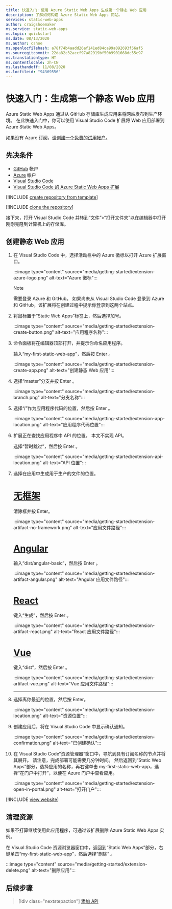 ```yaml
---
title: 快速入门：使用 Azure Static Web Apps 生成第一个静态 Web 应用
description: 了解如何构建 Azure Static Web Apps 网站。
services: static-web-apps
author: craigshoemaker
ms.service: static-web-apps
ms.topic: quickstart
ms.date: 08/13/2020
ms.author: cshoe
ms.openlocfilehash: a78f74b4aadd26af141ed84ca99a092693f56af5
ms.sourcegitcommit: 22da82c32accf97a82919bf50b9901668dc55c97
ms.translationtype: HT
ms.contentlocale: zh-CN
ms.lasthandoff: 11/08/2020
ms.locfileid: "94369556"
---
```

# <a name="quickstart-building-your-first-static-web-app"></a>快速入门：生成第一个静态 Web 应用

Azure Static Web Apps 通过从 GitHub 存储库生成应用来将网站发布到生产环境。 在此快速入门中，你可以使用 Visual Studio Code 扩展将 Web 应用部署到 Azure Static Web Apps。

如果没有 Azure 订阅，[请创建一个免费的试用帐户](https://azure.microsoft.com/free)。

## <a name="prerequisites"></a>先决条件

- [GitHub](https://github.com) 帐户
- [Azure](https://portal.azure.com) 帐户
- [Visual Studio Code](https://code.visualstudio.com)
- [Visual Studio Code 的 Azure Static Web Apps 扩展](https://marketplace.visualstudio.com/items?itemName=ms-azuretools.vscode-azurestaticwebapps)

[!INCLUDE [create repository from template](../../includes/static-web-apps-get-started-create-repo.md)]

[!INCLUDE [clone the repository](../../includes/static-web-apps-get-started-clone-repo.md)]

接下来，打开 Visual Studio Code 并转到“文件”>“打开文件夹”以在编辑器中打开刚刚克隆到计算机上的存储库。

## <a name="create-a-static-web-app"></a>创建静态 Web 应用

1. 在 Visual Studio Code 中，选择活动栏中的 Azure 徽标以打开 Azure 扩展窗口。

    :::image type="content" source="media/getting-started/extension-azure-logo.png" alt-text="Azure 徽标":::

    > [!NOTE]
    > 需要登录 Azure 和 GitHub。 如果尚未从 Visual Studio Code 登录到 Azure 和 GitHub，该扩展将在创建过程中提示你登录到这两个站点。

1. 将鼠标置于“Static Web Apps”标签上，然后选择加号。

    :::image type="content" source="media/getting-started/extension-create-button.png" alt-text="应用程序名称":::

1. 命令面板将在编辑器顶部打开，并提示你命名应用程序。

    输入“my-first-static-web-app”，然后按 Enter 。

    :::image type="content" source="media/getting-started/extension-create-app.png" alt-text="创建静态 Web 应用":::

1. 选择“master”分支并按 Enter 。

    :::image type="content" source="media/getting-started/extension-branch.png" alt-text="分支名称":::

1. 选择“/”作为应用程序代码的位置，然后按 Enter 。

    :::image type="content" source="media/getting-started/extension-app-location.png" alt-text="应用程序代码位置":::

1. 扩展正在查找应用程序中 API 的位置。 本文不实现 API。

    选择“暂时跳过”，然后按 Enter 。

    :::image type="content" source="media/getting-started/extension-api-location.png" alt-text="API 位置":::

1. 选择在应用中生成用于生产的文件的位置。

    # <a name="no-framework"></a>[无框架](#tab/vanilla-javascript)

    清除框并按 Enter。

    :::image type="content" source="media/getting-started/extension-artifact-no-framework.png" alt-text="应用文件路径":::

    # <a name="angular"></a>[Angular](#tab/angular)

    输入“dist/angular-basic”，然后按 Enter 。

    :::image type="content" source="media/getting-started/extension-artifact-angular.png" alt-text="Angular 应用文件路径":::

    # <a name="react"></a>[React](#tab/react)

    键入“生成”，然后按 Enter 。

    :::image type="content" source="media/getting-started/extension-artifact-react.png" alt-text="React 应用文件路径":::

    # <a name="vue"></a>[Vue](#tab/vue)

    键入“dist”，然后按 Enter 。

    :::image type="content" source="media/getting-started/extension-artifact-vue.png" alt-text="Vue 应用文件路径":::

    ---

1. 选择离你最近的位置，然后按 Enter。

    :::image type="content" source="media/getting-started/extension-location.png" alt-text="资源位置":::

1. 创建应用后，将在 Visual Studio Code 中显示确认通知。

    :::image type="content" source="media/getting-started/extension-confirmation.png" alt-text="已创建确认":::

1. 在 Visual Studio Code“资源管理器”窗口中，导航到具有订阅名称的节点并将其展开。 请注意，完成部署可能需要几分钟时间。 然后返回到“Static Web Apps”部分，选择应用的名称，再右键单击 my-first-static-web-app，选择“在门户中打开”，以便在 Azure 门户中查看应用。

    :::image type="content" source="media/getting-started/extension-open-in-portal.png" alt-text="打开门户":::

[!INCLUDE [view website](../../includes/static-web-apps-get-started-view-website.md)]

## <a name="clean-up-resources"></a>清理资源

如果不打算继续使用此应用程序，可通过该扩展删除 Azure Static Web Apps 实例。

在 Visual Studio Code 资源浏览器窗口中，返回到“Static Web Apps”部分，右键单击“my-first-static-web-app”，然后选择“删除” 。

:::image type="content" source="media/getting-started/extension-delete.png" alt-text="删除应用":::

## <a name="next-steps"></a>后续步骤

> [!div class="nextstepaction"]
> [添加 API](add-api.md)
